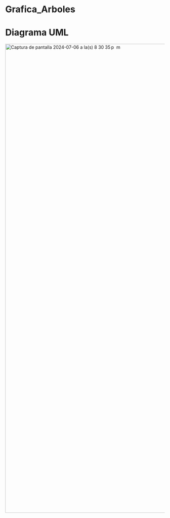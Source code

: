 # Grafica_Arboles
# Diagrama UML

<img width="1479" alt="Captura de pantalla 2024-07-06 a la(s) 8 30 35 p  m" src="https://github.com/Carlos11-tech/Grafica_Arboles/assets/166523455/50e879b8-c8a0-4d15-aed6-a289cf047ed2">

